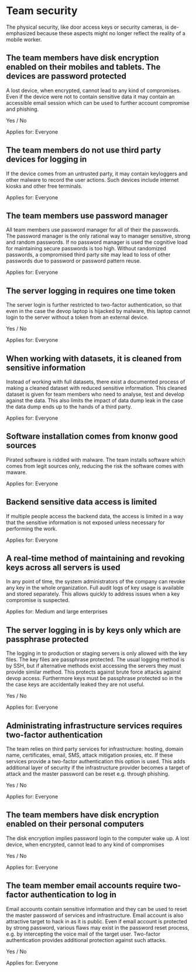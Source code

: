 

# Team security



The physical security, like door access keys or security cameras, is de-emphasized because these aspects might no longer reflect the reality of a mobile worker.



## The team members have disk encryption enabled on their mobiles and tablets. The devices are password protected

A lost device, when encrypted, cannot lead to any kind of compromises. Even if the device were not to contain sensitive data it may contain an accessible email session which can be used to further account compromise and phishing.

Yes / No

Applies for: Everyone




## The team members do not use third party devices for logging in

If the device comes from an untrusted party, it may contain keyloggers and other malware to record the user actions. Such devices include internet kiosks and other free terminals.



Applies for: Everyone




## The team members use password manager

All team members use password manager for all of their the passwords. The password manager is the only rational way to manager sensitive, strong and random passwords. If no password manager is used the cognitive load for maintaining secure passwords is too high. Without randomized passwords, a compromised third party site may lead to loss of other passwords due to password or password pattern reuse.



Applies for: Everyone




## The server logging in requires one time token

The server login is further restricted to two-factor authentication, so that even in the case the devop laptop is hijacked by malware, this laptop cannot login to the server without a token from an external device.

Yes / No

Applies for: Everyone




## When working with datasets, it is cleaned from sensitive information

Instead of working with full datasets, there exist a documented process of making a cleaned dataset with reduced sensitive information. This cleaned dataset is given for team members who need to analyse, test and develop against the data. This also limits the impact of data dump leak in the case the data dump ends up to the hands of a third party.



Applies for: Everyone




## Software installation comes from knonw good sources

Pirated software is riddled with malware. The team installs software which comes from legit sources only, reducing the risk the software comes with maware.



Applies for: Everyone




## Backend sensitive data access is limited

If multiple people access the backend data, the access is limited in a way that the sensitive information is not exposed unless necessary for performing the work.



Applies for: Everyone




## A real-time method of maintaining and revoking keys across all servers is used

In any point of time, the system administrators of the company can revoke any key in the whole organization. Full audit logs of key usage is available and stored separately. This allows quickly to address issues when a key compromise is suspected.



Applies for: Medium and large enterprises




## The server logging in is by keys only which are passphrase protected

The logging in to production or staging servers is only allowed with the key files. The key files are passphrase protected. The usual logging method is by SSH, but if alternative methods exist accessing the servers they must provide similar method. This protects against brute force attacks against devop access. Furthermore keys must be passphrase protected so in the the case keys are accidentally leaked they are not useful.

Yes / No

Applies for: Everyone




## Administrating infrastructure services requires two-factor authentication

The team relies on third party services for infrastructure: hosting, domain name, certificates, email, SMS, attack mitigation proxies, etc. If these services provide a two-factor authentication this option is used. This adds additional layer of security if the infrastructure provider becomes a target of attack and the master password can be reset e.g. through phishing.

Yes / No

Applies for: Everyone




## The team members have disk encryption enabled on their personal computers

The disk encryption implies password login to the computer wake up. A lost device, when encrypted, cannot lead to any kind of compromises

Yes / No

Applies for: Everyone




## The team member email accounts require two-factor authentication to log in

Email accounts contain sensitive information and they can be used to reset the master password of services and infrastructure. Email account is also attractive target to hack in as it is public. Even if email account is protected by strong password, various flaws may exist in the password reset process, e.g. by intercepting the voice mail of the target user. Two-factor authentication provides additional protection against such attacks.

Yes / No

Applies for: Everyone




